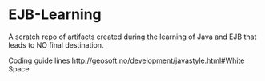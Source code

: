 # EJB-Learning
A scratch repo of artifacts created during the learning of Java and EJB that leads to NO final destination.

Coding guide lines
http://geosoft.no/development/javastyle.html#White Space

